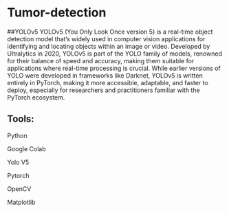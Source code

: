 # Tumor-detection
##YOLOv5
YOLOv5 (You Only Look Once version 5) is a real-time object detection model that’s widely used in computer vision applications for identifying and locating objects within an image or video. Developed by Ultralytics in 2020, YOLOv5 is part of the YOLO family of models, renowned for their balance of speed and accuracy, making them suitable for applications where real-time processing is crucial. While earlier versions of YOLO were developed in frameworks like Darknet, YOLOv5 is written entirely in PyTorch, making it more accessible, adaptable, and faster to deploy, especially for researchers and practitioners familiar with the PyTorch ecosystem. 
## Tools:
Python

Google Colab

Yolo V5

Pytorch

OpenCV

Matplotlib
